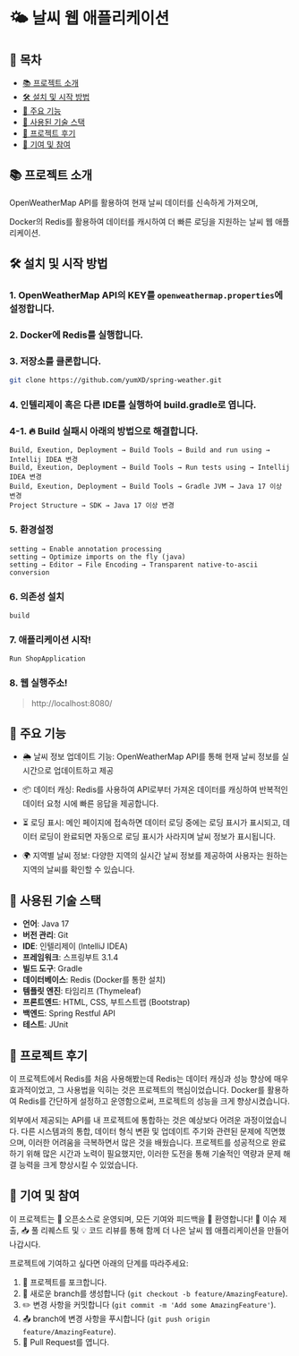 # 🌤️ 날씨 웹 애플리케이션

## 📌 목차

- [📚 프로젝트 소개](#-프로젝트-소개)
- [🛠️ 설치 및 시작 방법](#-설치-및-시작-방법)
- [🌟 주요 기능](#-주요-기능)
- [🔧 사용된 기술 스택](#-사용된-기술-스택)
- [💬 프로젝트 후기](#-프로젝트-후기)
- [🤝 기여 및 참여](#-기여-및-참여)

## 📚 프로젝트 소개

OpenWeatherMap API를 활용하여 현재 날씨 데이터를 신속하게 가져오며,

Docker의 Redis를 활용하여 데이터를 캐시하여 더 빠른 로딩을 지원하는 날씨 웹 애플리케이션.

## 🛠️ 설치 및 시작 방법

### 1. OpenWeatherMap API의 KEY를 `openweathermap.properties`에 설정합니다.

### 2. Docker에 Redis를 실행합니다.

### 3. 저장소를 클론합니다.

```bash
git clone https://github.com/yumXD/spring-weather.git
```

### 4. 인텔리제이 혹은 다른 IDE를 실행하여 build.gradle로 엽니다.

### 4-1. 🔥 Build 실패시 아래의 방법으로 해결합니다.

```plaintext
Build, Exeution, Deployment → Build Tools → Build and run using → Intellij IDEA 변경
Build, Exeution, Deployment → Build Tools → Run tests using → Intellij IDEA 변경
Build, Exeution, Deployment → Build Tools → Gradle JVM → Java 17 이상 변경
Project Structure → SDK → Java 17 이상 변경
```

### 5. 환경설정

```plaintext
setting → Enable annotation processing
setting → Optimize imports on the fly (java)
setting → Editor → File Encoding → Transparent native-to-ascii conversion
```

### 6. 의존성 설치

```plaintext
build
```

### 7. 애플리케이션 시작!

```plaintext
Run ShopApplication
```

### 8. 웹 실행주소!

> http://localhost:8080/

## 🌟 주요 기능

- 🌦️ 날씨 정보 업데이트 기능: OpenWeatherMap API를 통해 현재 날씨 정보를 실시간으로 업데이트하고 제공

- 📦 데이터 캐싱: Redis를 사용하여 API로부터 가져온 데이터를 캐싱하여 반복적인 데이터 요청 시에 빠른 응답을 제공합니다.

- ⏳ 로딩 표시: 메인 페이지에 접속하면 데이터 로딩 중에는 로딩 표시가 표시되고, 데이터 로딩이 완료되면 자동으로 로딩 표시가 사라지며 날씨 정보가 표시됩니다.

- 🌍 지역별 날씨 정보: 다양한 지역의 실시간 날씨 정보를 제공하여 사용자는 원하는 지역의 날씨를 확인할 수 있습니다.

## 🔧 사용된 기술 스택

- **언어**: Java 17
- **버전 관리**: Git
- **IDE**: 인텔리제이 (IntelliJ IDEA)
- **프레임워크**: 스프링부트 3.1.4
- **빌드 도구**: Gradle
- **데이터베이스**: Redis (Docker를 통한 설치)
- **템플릿 엔진**: 타임리프 (Thymeleaf)
- **프론트엔드**: HTML, CSS, 부트스트랩 (Bootstrap)
- **백엔드**: Spring Restful API
- **테스트**: JUnit

## 💬 프로젝트 후기

이 프로젝트에서 Redis를 처음 사용해봤는데 Redis는 데이터 캐싱과 성능 향상에 매우 효과적이었고, 그 사용법을 익히는 것은 프로젝트의 핵심이었습니다. Docker를 활용하여 Redis를 간단하게 설정하고 운영함으로써, 프로젝트의 성능을 크게 향상시켰습니다.

외부에서 제공되는 API를 내 프로젝트에 통합하는 것은 예상보다 어려운 과정이었습니다.
다른 시스템과의 통합, 데이터 형식 변환 및 업데이트 주기와 관련된 문제에 직면했으며, 이러한 어려움을 극복하면서 많은 것을 배웠습니다. 프로젝트를 성공적으로 완료하기 위해 많은 시간과 노력이 필요했지만, 이러한 도전을 통해 기술적인 역량과 문제 해결 능력을 크게 향상시킬 수 있었습니다.

## 🤝 기여 및 참여

이 프로젝트는 🌱 오픈소스로 운영되며, 모든 기여와 피드백을 💖 환영합니다! 🚀 이슈 제출, 📥 풀 리퀘스트 및 💡 코드 리뷰를 통해 함께 더 나은 날씨 웹 애플리케이션을 만들어나갑시다.

프로젝트에 기여하고 싶다면 아래의 단계를 따라주세요:

1. 🍴 프로젝트를 포크합니다.
2. 🌿 새로운 branch를 생성합니다 (`git checkout -b feature/AmazingFeature`).
3. ✏️ 변경 사항을 커밋합니다 (`git commit -m 'Add some AmazingFeature'`).
4. 📤 branch에 변경 사항을 푸시합니다 (`git push origin feature/AmazingFeature`).
5. 🔀 Pull Request를 엽니다.
